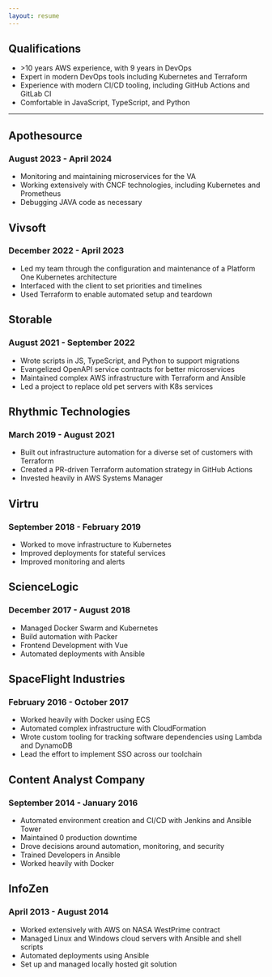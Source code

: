 ```yaml
---
layout: resume
---
```

<div class="jobs-list qual-container">  
<Card class="job">

## Qualifications
* \>10 years AWS experience, with 9 years in DevOps
* Expert in modern DevOps tools including Kubernetes and Terraform
* Experience with modern CI/CD tooling, including GitHub Actions and GitLab CI
* Comfortable in JavaScript, TypeScript, and Python

</Card>
</div>  

-------------------------------------------

<div class="jobs-list">
<Card class="job">

## Apothesource
### August 2023 - April 2024
* Monitoring and maintaining microservices for the VA
* Working extensively with CNCF technologies, including Kubernetes and Prometheus
* Debugging JAVA code as necessary

</Card>
<Card class="job">

## Vivsoft
### December 2022 - April 2023
* Led my team through the configuration and maintenance of a Platform One Kubernetes architecture
* Interfaced with the client to set priorities and timelines
* Used Terraform to enable automated setup and teardown

</Card>
<Card class="job">

## Storable
### August 2021 - September 2022
* Wrote scripts in JS, TypeScript, and Python to support migrations
* Evangelized OpenAPI service contracts for better microservices
* Maintained complex AWS infrastructure with Terraform and Ansible
* Led a project to replace old pet servers with K8s services

</Card>
<Card class="job">

## Rhythmic Technologies
### March 2019 - August 2021
* Built out infrastructure automation for a diverse set of customers with Terraform
* Created a PR-driven Terraform automation strategy in GitHub Actions
* Invested heavily in AWS Systems Manager

</Card>
<Card class="job">

## Virtru
### September 2018 - February 2019
* Worked to move infrastructure to Kubernetes
* Improved deployments for stateful services
* Improved monitoring and alerts

</Card>
<Card class="job">

## ScienceLogic
### December 2017 - August 2018
* Managed Docker Swarm and Kubernetes
* Build automation with Packer
* Frontend Development with Vue
* Automated deployments with Ansible

</Card>
<Card class="job">

## SpaceFlight Industries
### February 2016 - October 2017
* Worked heavily with Docker using ECS
* Automated complex infrastructure with CloudFormation
* Wrote custom tooling for tracking software dependencies using Lambda and DynamoDB
* Lead the effort to implement SSO across our toolchain

</Card>
<Card class="job">

## Content Analyst Company
### September 2014 - January 2016
* Automated environment creation and CI/CD with Jenkins and Ansible Tower
* Maintained 0 production downtime
* Drove decisions around automation, monitoring, and security
* Trained Developers in Ansible
* Worked heavily with Docker

</Card>
<Card class="job">

## InfoZen
### April 2013 - August 2014
* Worked extensively with AWS on NASA WestPrime contract
* Managed Linux and Windows cloud servers with Ansible and shell scripts
* Automated deployments using Ansible
* Set up and managed locally hosted git solution
  
</Card>

<Card class="filler job" />
</div>
